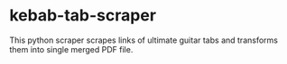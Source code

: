 # kebab-tab-scraper
This python scraper scrapes links of ultimate guitar tabs and transforms them into single merged PDF file. 
